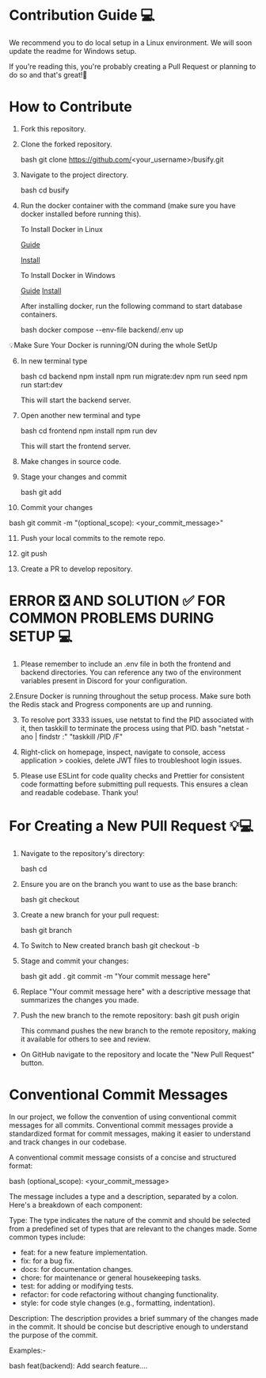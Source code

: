# Contribution Guide 💻

We recommend you to do local setup in a Linux environment. We will soon update the readme for Windows setup.

If you're reading this, you're probably creating a Pull Request or planning to do so and that's great!🥳

# How to Contribute

1. Fork this repository.

2. Clone the forked repository.

   bash
   git clone https://github.com/<your_username>/busify.git
   

3. Navigate to the project directory.

   bash
   cd busify
   

4. Run the docker container with the command (make sure you have docker installed before running this).

   To Install Docker in Linux

   [Guide](https://youtu.be/KCckWweNSrM)

   [Install](https://docs.docker.com/engine/install/)

   To Install Docker in Windows

   [Guide](https://www.youtube.com/watch?v=XgRGI0Pw2mM)
   [Install](https://docs.docker.com/desktop/install/windows-install/)

   After installing docker, run the following command to start database containers.

   bash
   docker compose --env-file backend/.env up
   

  💡Make Sure Your Docker is running/ON during the whole SetUp 

6. In new terminal type

   bash
   cd backend
   npm install
   npm run migrate:dev
   npm run seed
   npm run start:dev
   

   This will start the backend server.

7. Open another new terminal and type

   bash
   cd frontend
   npm install
   npm run dev
   

   This will start the frontend server.

8. Make changes in source code.

9. Stage your changes and commit

   bash
   git add <filename>
   

10. Commit your changes

   bash
   git commit -m "<type>(optional_scope): <your_commit_message>"
   

11. Push your local commits to the remote repo.

12. git push

13. Create a PR to develop repository.

# ERROR ❎ AND SOLUTION ✅ FOR COMMON PROBLEMS DURING SETUP 💻

 1. Please remember to include an .env file in both the frontend and backend directories. 
 You can reference any two of the environment variables present in Discord for your configuration.

 2.Ensure Docker is running throughout the setup process. Make sure both the Redis stack and Progress 
 components are up and running.

 3. To resolve port 3333 issues, use netstat to find the PID associated with it, then taskkill to terminate the process using that PID.
     bash
   "netstat -ano | findstr :<yourPortNumber>"
    "taskkill /PID <typeyourPIDhere> /F"
   

 4. Right-click on homepage, inspect, navigate to console, access application > cookies, delete JWT files to troubleshoot login issues.


 5. Please use ESLint for code quality checks and Prettier for consistent code formatting before submitting pull requests.   This  ensures a clean and readable codebase. Thank you!
   

# For Creating a New PUll Request 💡💻

1. Navigate to the repository's directory:

   bash
   cd <repository-directory>
   

2. Ensure you are on the branch you want to use as the base branch:

   bash
   git checkout <base-branch>
   

3. Create a new branch for your pull request:

   bash
   git branch <new-branch-name>
   

4. To Switch to New created branch
   bash
   git checkout -b <new-branch-name>
   
5. Stage and commit your changes:

   bash
   git add .
   git commit -m "Your commit message here"
   

6. Replace "Your commit message here" with a descriptive message that summarizes the changes you made.

7. Push the new branch to the remote repository:
   bash
   git push origin <new-branch-name>
   
   This command pushes the new branch to the remote repository, making it available for others to see and review.

- On GitHub navigate to the repository and locate the "New Pull Request" button.

# Conventional Commit Messages

In our project, we follow the convention of using conventional commit messages for all commits. Conventional commit messages provide a standardized format for commit messages, making it easier to understand and track changes in our codebase.

A conventional commit message consists of a concise and structured format:

bash
<type>(optional_scope): <your_commit_message>


The message includes a type and a description, separated by a colon. Here's a breakdown of each component:

Type: The type indicates the nature of the commit and should be selected from a predefined set of types that are relevant to the changes made. Some common types include:

- feat: for a new feature implementation.
- fix: for a bug fix.
- docs: for documentation changes.
- chore: for maintenance or general housekeeping tasks.
- test: for adding or modifying tests.
- refactor: for code refactoring without changing functionality.
- style: for code style changes (e.g., formatting, indentation).

Description: The description provides a brief summary of the changes made in the commit. It should be concise but descriptive enough to understand the purpose of the commit.

Examples:-

bash
feat(backend): Add search feature....
